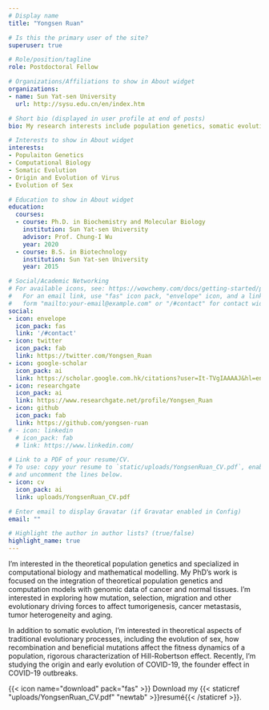 ```yaml
---
# Display name
title: "Yongsen Ruan"

# Is this the primary user of the site?
superuser: true

# Role/position/tagline
role: Postdoctoral Fellow 

# Organizations/Affiliations to show in About widget
organizations:
- name: Sun Yat-sen University
  url: http://sysu.edu.cn/en/index.htm

# Short bio (displayed in user profile at end of posts)
bio: My research interests include population genetics, somatic evolution, origin and evolution of virus, evolution of sex.

# Interests to show in About widget
interests:
- Populaiton Genetics
- Computational Biology
- Somatic Evolution
- Origin and Evolution of Virus
- Evolution of Sex

# Education to show in About widget
education:
  courses:
  - course: Ph.D. in Biochemistry and Molecular Biology
    institution: Sun Yat-sen University
    advisor: Prof. Chung-I Wu
    year: 2020
  - course: B.S. in Biotechnology
    institution: Sun Yat-sen University
    year: 2015

# Social/Academic Networking
# For available icons, see: https://wowchemy.com/docs/getting-started/page-builder/#icons
#   For an email link, use "fas" icon pack, "envelope" icon, and a link in the
#   form "mailto:your-email@example.com" or "/#contact" for contact widget.
social:
- icon: envelope
  icon_pack: fas
  link: '/#contact'
- icon: twitter
  icon_pack: fab
  link: https://twitter.com/Yongsen_Ruan
- icon: google-scholar
  icon_pack: ai
  link: https://scholar.google.com.hk/citations?user=It-TVgIAAAAJ&hl=en
- icon: researchgate
  icon_pack: ai
  link: https://www.researchgate.net/profile/Yongsen_Ruan
- icon: github
  icon_pack: fab
  link: https://github.com/yongsen-ruan
# - icon: linkedin
  # icon_pack: fab
  # link: https://www.linkedin.com/

# Link to a PDF of your resume/CV.
# To use: copy your resume to `static/uploads/YongsenRuan_CV.pdf`, enable `ai` icons in `params.toml`, 
# and uncomment the lines below.
- icon: cv
  icon_pack: ai
  link: uploads/YongsenRuan_CV.pdf

# Enter email to display Gravatar (if Gravatar enabled in Config)
email: ""

# Highlight the author in author lists? (true/false)
highlight_name: true
---
```


I’m interested in the theoretical population genetics and specialized in computational biology and mathematical modelling. My PhD’s work is focused on the integration of theoretical population genetics and computation models with genomic data of cancer and normal tissues. I’m interested in exploring how mutation, selection, migration and other evolutionary driving forces to affect tumorigenesis, cancer metastasis, tumor heterogeneity and aging. 

In addition to somatic evolution, I’m interested in theoretical aspects of traditional evolutionary processes, including the evolution of sex, how recombination and beneficial mutations affect the fitness dynamics of a population, rigorous characterization of Hill-Robertson effect. Recently, I’m studying the origin and early evolution of COVID-19, the founder effect in COVID-19 outbreaks. 


{{< icon name="download" pack="fas" >}} Download my {{< staticref "uploads/YongsenRuan_CV.pdf" "newtab" >}}resumé{{< /staticref >}}.
